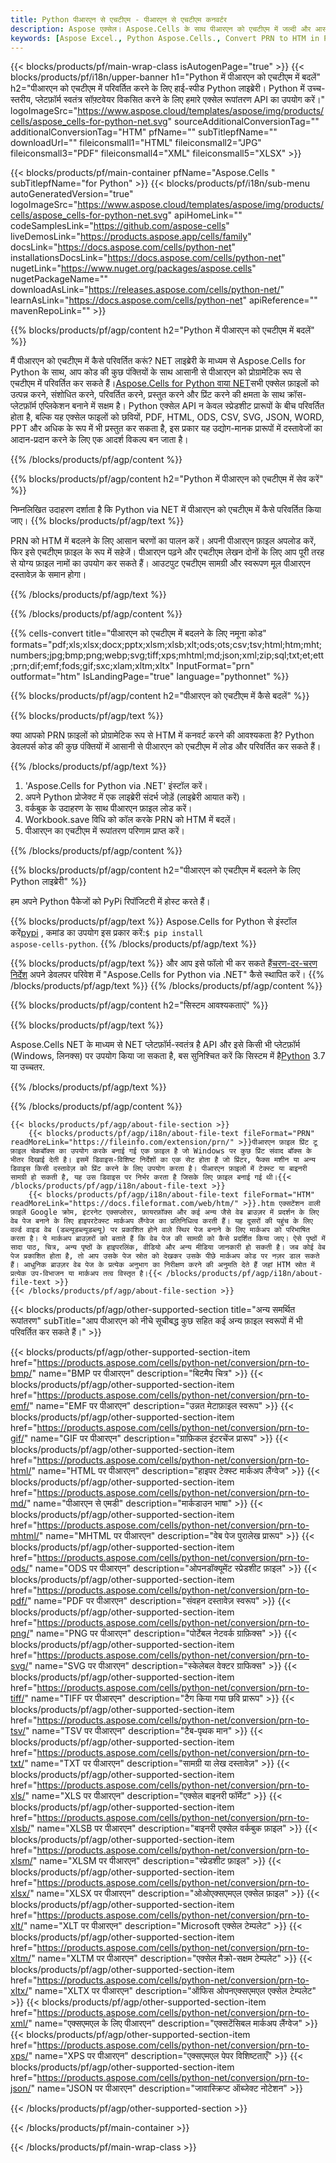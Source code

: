 ```yaml
---
title: Python पीआरएन से एचटीएम - पीआरएन से एचटीएम कनवर्टर
description: Aspose एक्सेल। Aspose.Cells के साथ पीआरएन को एचटीएम में जल्दी और आसानी से बदलें। Python पीआरएन को एचटीएम में बदलें। Python पीआरएन को एचटीएम में सहेजें। Python का उपयोग करके पीआरएन को एचटीएम के रूप में सहेजें।
keywords: [Aspose Excel., Python Aspose.Cells., Convert PRN to HTM in Python., Save PRN to HTM using Python., Python PRN to HTM saveformat., PRN to HTM Converter., Python Save PRN as HTM]
---
```

{{< blocks/products/pf/main-wrap-class isAutogenPage="true" >}}
{{< blocks/products/pf/i18n/upper-banner h1="Python में पीआरएन को एचटीएम में बदलें" h2="पीआरएन को एचटीएम में परिवर्तित करने के लिए हाई-स्पीड Python लाइब्रेरी। Python में उच्च-स्तरीय, प्लेटफ़ॉर्म स्वतंत्र सॉफ़्टवेयर विकसित करने के लिए हमारे एक्सेल रूपांतरण API का उपयोग करें।" logoImageSrc="https://www.aspose.cloud/templates/aspose/img/products/cells/aspose_cells-for-python-net.svg" sourceAdditionalConversionTag="" additionalConversionTag="HTM" pfName="" subTitlepfName="" downloadUrl="" fileiconsmall1="HTML" fileiconsmall2="JPG" fileiconsmall3="PDF" fileiconsmall4="XML" fileiconsmall5="XLSX" >}}

{{< blocks/products/pf/main-container pfName="Aspose.Cells " subTitlepfName="for Python" >}}
{{< blocks/products/pf/i18n/sub-menu autoGeneratedVersion="true" logoImageSrc="https://www.aspose.cloud/templates/aspose/img/products/cells/aspose_cells-for-python-net.svg" apiHomeLink="" codeSamplesLink="https://github.com/aspose-cells" liveDemosLink="https://products.aspose.app/cells/family" docsLink="https://docs.aspose.com/cells/python-net" installationsDocsLink="https://docs.aspose.com/cells/python-net" nugetLink="https://www.nuget.org/packages/aspose.cells" nugetPackageName="" downloadAsLink="https://releases.aspose.com/cells/python-net/" learnAsLink="https://docs.aspose.com/cells/python-net" apiReference="" mavenRepoLink="" >}}


{{% blocks/products/pf/agp/content h2="Python में पीआरएन को एचटीएम में बदलें" %}}

 मैं पीआरएन को एचटीएम में कैसे परिवर्तित करूं? NET लाइब्रेरी के माध्यम से Aspose.Cells for Python के साथ, आप कोड की कुछ पंक्तियों के साथ आसानी से पीआरएन को प्रोग्रामेटिक रूप से एचटीएम में परिवर्तित कर सकते हैं।[Aspose.Cells for Python वाया NET](https://pypi.org/project/aspose-cells-python/)सभी एक्सेल फ़ाइलों को उत्पन्न करने, संशोधित करने, परिवर्तित करने, प्रस्तुत करने और प्रिंट करने की क्षमता के साथ क्रॉस-प्लेटफ़ॉर्म एप्लिकेशन बनाने में सक्षम है। Python एक्सेल API न केवल स्प्रेडशीट प्रारूपों के बीच परिवर्तित होता है, बल्कि यह एक्सेल फाइलों को छवियों, PDF, HTML, ODS, CSV, SVG, JSON, WORD, PPT और अधिक के रूप में भी प्रस्तुत कर सकता है, इस प्रकार यह उद्योग-मानक प्रारूपों में दस्तावेजों का आदान-प्रदान करने के लिए एक आदर्श विकल्प बन जाता है।

{{% /blocks/products/pf/agp/content %}}


{{% blocks/products/pf/agp/content h2="Python में पीआरएन को एचटीएम में सेव करें" %}}

निम्नलिखित उदाहरण दर्शाता है कि Python via NET में पीआरएन को एचटीएम में कैसे परिवर्तित किया जाए।
{{% blocks/products/pf/agp/text %}}

PRN को HTM में बदलने के लिए आसान चरणों का पालन करें। अपनी पीआरएन फ़ाइल अपलोड करें, फिर इसे एचटीएम फ़ाइल के रूप में सहेजें। पीआरएन पढ़ने और एचटीएम लेखन दोनों के लिए आप पूरी तरह से योग्य फ़ाइल नामों का उपयोग कर सकते हैं। आउटपुट एचटीएम सामग्री और स्वरूपण मूल पीआरएन दस्तावेज़ के समान होगा।

{{% /blocks/products/pf/agp/text %}}

{{% /blocks/products/pf/agp/content %}}

{{% cells-convert title="पीआरएन को एचटीएम में बदलने के लिए नमूना कोड" formats="pdf;xls;xlsx;docx;pptx;xlsm;xlsb;xlt;ods;ots;csv;tsv;html;htm;mht;numbers;jpg;bmp;png;webp;svg;tiff;xps;mhtml;md;json;xml;zip;sql;txt;et;ett;prn;dif;emf;fods;gif;sxc;xlam;xltm;xltx" InputFormat="prn" outformat="htm" IsLandingPage="true" language="pythonnet" %}}

{{% blocks/products/pf/agp/content h2="पीआरएन को एचटीएम में कैसे बदलें" %}}

{{% blocks/products/pf/agp/text %}}

क्या आपको PRN फ़ाइलों को प्रोग्रामेटिक रूप से HTM में कनवर्ट करने की आवश्यकता है? Python डेवलपर्स कोड की कुछ पंक्तियों में आसानी से पीआरएन को एचटीएम में लोड और परिवर्तित कर सकते हैं।

{{% /blocks/products/pf/agp/text %}}

1.  'Aspose.Cells for Python via .NET' इंस्टॉल करें।
1.  अपने Python प्रोजेक्ट में एक लाइब्रेरी संदर्भ जोड़ें (लाइब्रेरी आयात करें)।
1.  वर्कबुक के उदाहरण के साथ पीआरएन फ़ाइल लोड करें।
1.  Workbook.save विधि को कॉल करके PRN को HTM में बदलें।
1.  पीआरएन का एचटीएम में रूपांतरण परिणाम प्राप्त करें।

{{% /blocks/products/pf/agp/content %}}


{{% blocks/products/pf/agp/content h2="पीआरएन को एचटीएम में बदलने के लिए Python लाइब्रेरी" %}}

हम अपने Python पैकेजों को PyPi रिपॉजिटरी में होस्ट करते हैं।

{{% blocks/products/pf/agp/text %}}
 Aspose.Cells for Python से इंस्टॉल करें<a href="https://pypi.org/project/aspose-cells-python/">pypi</a> , कमांड का उपयोग इस प्रकार करें:<code>$ pip install aspose-cells-python</code>.
{{% /blocks/products/pf/agp/text %}}

{{% blocks/products/pf/agp/text %}}
 और आप इसे फॉलो भी कर सकते हैं[चरण-दर-चरण निर्देश](https://docs.aspose.com/cells/python-net/getting-started/) अपने डेवलपर परिवेश में "Aspose.Cells for Python via .NET" कैसे स्थापित करें।
{{% /blocks/products/pf/agp/text %}}
{{% /blocks/products/pf/agp/content %}}

{{% blocks/products/pf/agp/content h2="सिस्टम आवश्यकताएं" %}}

{{% blocks/products/pf/agp/text %}}

 Aspose.Cells NET के माध्यम से NET प्लेटफ़ॉर्म-स्वतंत्र है API और इसे किसी भी प्लेटफ़ॉर्म (Windows, लिनक्स) पर उपयोग किया जा सकता है, बस सुनिश्चित करें कि सिस्टम में है[Python](https://www.python.org/downloads/) 3.7 या उच्चतर.
 
{{% /blocks/products/pf/agp/text %}}

{{% /blocks/products/pf/agp/content %}}

<!-- aboutfile Starts -->
    {{< blocks/products/pf/agp/about-file-section >}}
        {{< blocks/products/pf/agp/i18n/about-file-text fileFormat="PRN" readMoreLink="https://fileinfo.com/extension/prn/" >}}पीआरएन फ़ाइल प्रिंट टू फ़ाइल चेकबॉक्स का उपयोग करके बनाई गई एक फ़ाइल है जो Windows पर कुछ प्रिंट संवाद बॉक्स के भीतर दिखाई देती है। इसमें डिवाइस-विशिष्ट निर्देशों का एक सेट होता है जो प्रिंटर, फैक्स मशीन या अन्य डिवाइस किसी दस्तावेज़ को प्रिंट करने के लिए उपयोग करता है। पीआरएन फ़ाइलों में टेक्स्ट या बाइनरी सामग्री हो सकती है, यह उस डिवाइस पर निर्भर करता है जिसके लिए फ़ाइल बनाई गई थी।{{< /blocks/products/pf/agp/i18n/about-file-text >}}
        {{< blocks/products/pf/agp/i18n/about-file-text fileFormat="HTM" readMoreLink="https://docs.fileformat.com/web/htm/" >}}.htm एक्सटेंशन वाली फ़ाइलें Google क्रोम, इंटरनेट एक्सप्लोरर, फ़ायरफ़ॉक्स और कई अन्य जैसे वेब ब्राउज़र में प्रदर्शन के लिए वेब पेज बनाने के लिए हाइपरटेक्स्ट मार्कअप लैंग्वेज का प्रतिनिधित्व करती हैं। यह दूसरों की पहुंच के लिए वर्ल्ड वाइड वेब (डब्ल्यूडब्ल्यूडब्ल्यू) पर प्रकाशित होने वाले स्थिर पेज बनाने के लिए मार्कअप को परिभाषित करता है। ये मार्कअप ब्राउज़रों को बताते हैं कि वेब पेज की सामग्री को कैसे प्रदर्शित किया जाए। ऐसे पृष्ठों में सादा पाठ, चित्र, अन्य पृष्ठों के हाइपरलिंक, वीडियो और अन्य मीडिया जानकारी हो सकती है। जब कोई वेब पेज प्रकाशित होता है, तो आप उसके पेज स्रोत को देखकर उसके पीछे मार्कअप कोड पर नज़र डाल सकते हैं। आधुनिक ब्राउज़र वेब पेज के प्रत्येक अनुभाग का निरीक्षण करने की अनुमति देते हैं जहां HTM स्रोत में प्रत्येक उप-विभाजन या मार्कअप तत्व विस्तृत है।{{< /blocks/products/pf/agp/i18n/about-file-text >}}
    {{< /blocks/products/pf/agp/about-file-section >}}
<!-- aboutfile Ends -->

{{< blocks/products/pf/agp/other-supported-section title="अन्य समर्थित रूपांतरण" subTitle="आप पीआरएन को नीचे सूचीबद्ध कुछ सहित कई अन्य फ़ाइल स्वरूपों में भी परिवर्तित कर सकते हैं।" >}}

{{< blocks/products/pf/agp/other-supported-section-item href="https://products.aspose.com/cells/python-net/conversion/prn-to-bmp/" name="BMP पर पीआरएन" description="बिटमैप चित्र" >}}
{{< blocks/products/pf/agp/other-supported-section-item href="https://products.aspose.com/cells/python-net/conversion/prn-to-emf/" name="EMF पर पीआरएन" description="उन्नत मेटाफ़ाइल स्वरूप" >}}
{{< blocks/products/pf/agp/other-supported-section-item href="https://products.aspose.com/cells/python-net/conversion/prn-to-gif/" name="GIF पर पीआरएन" description="ग्राफ़िकल इंटरचेंज प्रारूप" >}}
{{< blocks/products/pf/agp/other-supported-section-item href="https://products.aspose.com/cells/python-net/conversion/prn-to-html/" name="HTML पर पीआरएन" description="हाइपर टेक्स्ट मार्कअप लैंग्वेज" >}}
{{< blocks/products/pf/agp/other-supported-section-item href="https://products.aspose.com/cells/python-net/conversion/prn-to-md/" name="पीआरएन से एमडी" description="मार्कडाउन भाषा" >}}
{{< blocks/products/pf/agp/other-supported-section-item href="https://products.aspose.com/cells/python-net/conversion/prn-to-mhtml/" name="MHTML पर पीआरएन" description="वेब पेज पुरालेख प्रारूप" >}}
{{< blocks/products/pf/agp/other-supported-section-item href="https://products.aspose.com/cells/python-net/conversion/prn-to-ods/" name="ODS पर पीआरएन" description="ओपनडॉक्यूमेंट स्प्रेडशीट फ़ाइल" >}}
{{< blocks/products/pf/agp/other-supported-section-item href="https://products.aspose.com/cells/python-net/conversion/prn-to-pdf/" name="PDF पर पीआरएन" description="संवहन दस्तावेज़ स्वरूप" >}}
{{< blocks/products/pf/agp/other-supported-section-item href="https://products.aspose.com/cells/python-net/conversion/prn-to-png/" name="PNG पर पीआरएन" description="पोर्टेबल नेटवर्क ग्राफ़िक्स" >}}
{{< blocks/products/pf/agp/other-supported-section-item href="https://products.aspose.com/cells/python-net/conversion/prn-to-svg/" name="SVG पर पीआरएन" description="स्केलेबल वेक्टर ग्राफिक्स" >}}
{{< blocks/products/pf/agp/other-supported-section-item href="https://products.aspose.com/cells/python-net/conversion/prn-to-tiff/" name="TIFF पर पीआरएन" description="टैग किया गया छवि प्रारूप" >}}
{{< blocks/products/pf/agp/other-supported-section-item href="https://products.aspose.com/cells/python-net/conversion/prn-to-tsv/" name="TSV पर पीआरएन" description="टैब-पृथक मान" >}}
{{< blocks/products/pf/agp/other-supported-section-item href="https://products.aspose.com/cells/python-net/conversion/prn-to-txt/" name="TXT पर पीआरएन" description="सामग्री या लेख दस्तावेज़" >}}
{{< blocks/products/pf/agp/other-supported-section-item href="https://products.aspose.com/cells/python-net/conversion/prn-to-xls/" name="XLS पर पीआरएन" description="एक्सेल बाइनरी फॉर्मेट" >}}
{{< blocks/products/pf/agp/other-supported-section-item href="https://products.aspose.com/cells/python-net/conversion/prn-to-xlsb/" name="XLSB पर पीआरएन" description="बाइनरी एक्सेल वर्कबुक फ़ाइल" >}}
{{< blocks/products/pf/agp/other-supported-section-item href="https://products.aspose.com/cells/python-net/conversion/prn-to-xlsm/" name="XLSM पर पीआरएन" description="स्प्रेडशीट फ़ाइल" >}}
{{< blocks/products/pf/agp/other-supported-section-item href="https://products.aspose.com/cells/python-net/conversion/prn-to-xlsx/" name="XLSX पर पीआरएन" description="ओओएक्सएमएल एक्सेल फ़ाइल" >}}
{{< blocks/products/pf/agp/other-supported-section-item href="https://products.aspose.com/cells/python-net/conversion/prn-to-xlt/" name="XLT पर पीआरएन" description="Microsoft एक्सेल टेम्पलेट" >}}
{{< blocks/products/pf/agp/other-supported-section-item href="https://products.aspose.com/cells/python-net/conversion/prn-to-xltm/" name="XLTM पर पीआरएन" description="एक्सेल मैक्रो-सक्षम टेम्पलेट" >}}
{{< blocks/products/pf/agp/other-supported-section-item href="https://products.aspose.com/cells/python-net/conversion/prn-to-xltx/" name="XLTX पर पीआरएन" description="ऑफिस ओपनएक्सएमएल एक्सेल टेम्पलेट" >}}
{{< blocks/products/pf/agp/other-supported-section-item href="https://products.aspose.com/cells/python-net/conversion/prn-to-xml/" name="एक्सएमएल के लिए पीआरएन" description="एक्सटेंसिबल मार्कअप लैंग्वेज" >}}
{{< blocks/products/pf/agp/other-supported-section-item href="https://products.aspose.com/cells/python-net/conversion/prn-to-xps/" name="XPS पर पीआरएन" description="एक्सएमएल पेपर विशिष्टताएँ" >}}
{{< blocks/products/pf/agp/other-supported-section-item href="https://products.aspose.com/cells/python-net/conversion/prn-to-json/" name="JSON पर पीआरएन" description="जावास्क्रिप्ट ऑब्जेक्ट नोटेशन" >}}

{{< /blocks/products/pf/agp/other-supported-section >}}

{{< /blocks/products/pf/main-container >}}
    
{{< /blocks/products/pf/main-wrap-class >}}
